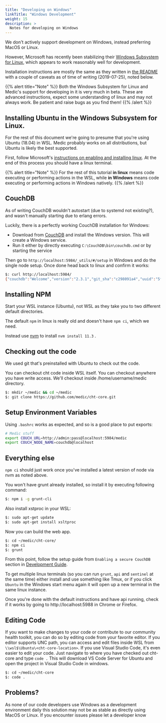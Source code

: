 ```yaml
---
title: "Developing on Windows"
linkTitle: "Windows Development"
weight: 15
description: >
  Notes for developing on Windows
---
```


We don't actively support development on Windows, instead preferring MacOS or Linux.

However, Microsoft has recently been stabilizing their [Windows Subsystem for Linux](https://docs.microsoft.com/en-us/windows/wsl/about), which appears to work reasonably well for development.

Installation instructions are mostly the same as they written in [the README](https://github.com/medic/cht-core/blob/master/README.md) with a couple of caveats as of time of writing (2019-07-25), noted below.

{{% alert title="Note" %}}
Both the Windows Subsystem for Linux and Medic's support for developing in it is very much in beta. These are advanced instructions, expect some understanding of linux and may not always work. Be patient and raise bugs as you find them!
{{% /alert %}}

## Installing Ubuntu in the Windows Subsystem for Linux.

For the rest of this document we're going to presume that you're using Ubuntu (18.04) in WSL. Medic probably works on all distributions, but Ubuntu is likely the best supported.

First, follow Microsoft's [instructions on enabling and installing linux](https://docs.microsoft.com/en-us/windows/wsl/install-win10). At the end of this process you should have a linux terminal.

{{% alert title="Note" %}}
For the rest of this tutorial **in linux** means code executing or performing actions in the WSL, while **in Windows** means code executing or performing actions in Windows natively.
{{% /alert %}}


## CouchDB

As of writing CouchDB wouldn't autostart (due to systemd not existing?), and wasn't manually starting due to erlang errors.

Luckily, there is a perfectly working CouchDB installation for Windows:
 - Download from [CouchDB](https://couchdb.apache.org/#download) and install the Windows version. This will create a Windows service.
 - Run it either by directly executing `C:\CouchDB\bin\couchdb.cmd` or by starting the service

Then go to `http://localhost:5984/_utils/#/setup` in Windows and do the single node setup. Once done head back to linux and confirm it works:

```bash
$: curl http://localhost:5984/
{"couchdb":"Welcome","version":"2.3.1","git_sha":"c298091a4","uuid":"5f60350abaaa11c0131a5630e83ae979","features":["pluggable-storage-engines","scheduler"],"vendor":{"name":"The Apache Software Foundation"}}
```

## Installing NPM
Start your WSL instance (Ubuntu), not WSL as they take you to two different default directories. 

The default `npm` in linux is really old and doesn't have `npm ci`, which we need.

Instead use [nvm](https://github.com/nvm-sh/nvm) to install  `nvm install 11.3` .


## Checking out the code

We used git that's preinstalled with Ubuntu to check out the code.

You can checkout cht code inside WSL itself. You can checkout anywhere you have write access. We'll checkout inside /home/username/medic directory. 

```bash
$: mkdir ~/medic && cd ~/medic
$: git clone https://github.com/medic/cht-core.git
```

## Setup Environment Variables

Using `.bashrc` works as expected, and so is a good place to put exports:

```bash
# Medic stuff
export COUCH_URL=http://admin:pass@localhost:5984/medic
export COUCH_NODE_NAME=couchdb@localhost
```

## Everything else

`npm ci` should just work once you've installed a latest version of node via nvm as noted above.

You won't have grunt already installed, so install it by executing following command: 

```bash
$: npm i -g grunt-cli
```

Also install xstproc in your WSL:
```bash
$: sudo apt-get update
$: sudo apt-get install xsltproc
```

Now you can build the web app. 

```bash
$: cd ~/medic/cht-core/
$: npm ci
$: grunt
```

From this point, follow the setup guide from `Enabling a secure CouchDB` section in [Development Guide](https://github.com/medic/cht-core/blob/master/DEVELOPMENT.md).


To get multiple linux terminals (so you can run `grunt`, `api` and `sentinel` at the same time) either install and use something like Tmux, or if you click `Ubuntu` in the Windows start menu again it will open up a new terminal in the same linux instance.

Once you're done with the default instructions and have api running, check if it works by going to http://localhost:5988 in Chrome or Firefox.

## Editing Code
If you want to make changes to your code or contribute to our community health toolkit, you can do so by editing code from your favorite editor. If you editor supports UNC path, you can access and edit files inside WSL from `\\wsl$\Ubuntu\<cht-core-location>`. If you use Visual Studio Code, it's even easier to edit your code. Just navigate to where you have checked out cht-core and type `code .` This will download VS Code Server for Ubuntu and open the project in Visual Studio Code in windows. 

```bash
$: cd ~/medic/cht-core
$: code .
```

## Problems?

As none of our code developers use Windows as a development environment daily this solution may not be as stable as directly using MacOS or Linux. If you encounter issues please let a developer know
